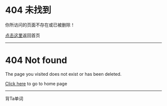 # 404 未找到 <!-- {docsify-ignore} -->

你所访问的页面不存在或已被删除！

[点击这里](/)返回首页


----------


# 404 Not found <!-- {docsify-ignore} -->

The page you visited does not exist or has been deleted.

[Click here](/) to go to home page

----------

背Ta单词